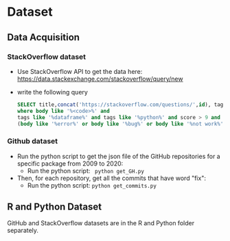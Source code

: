 # Dataset

## Data Acquisition

### StackOverflow dataset
* Use StackOverflow API to get the data here: https://data.stackexchange.com/stackoverflow/query/new
* write the following query

  ```SQL
  SELECT title,concat('https://stackoverflow.com/questions/',id), tags, score, creationDate From Posts
  where body like '%<code>%' and
  tags like '%dataframe%' and tags like '%python%' and score > 9 and
  (body like '%error%' or body like '%bug%' or body like '%not work%' or body like '%fail%' or body like '%performance%' or body like '%expect%' or body like '%crash%' or body like '%incorrect%')
  ```


### Github dataset
* Run the python script to get the json file of the GitHub repositories for a specific package from 2009 to 2020:
  - Run the python script: ``` python get_GH.py```
* Then, for each repository, get all the commits that have word "fix":
  - Run the python script: ```python get_commits.py ```

## R and Python Dataset
GitHub and StackOverflow datasets are in the R and Python folder separately.
